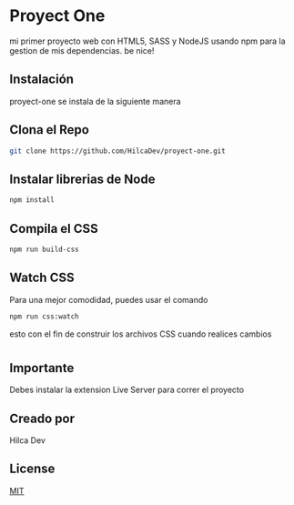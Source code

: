 # Proyect One

mi primer proyecto web con HTML5, SASS y NodeJS usando npm para la gestion de mis dependencias. be nice!

## Instalación

proyect-one se instala de la siguiente manera

## Clona el Repo

```bash
git clone https://github.com/HilcaDev/proyect-one.git
```

## Instalar librerias de Node

```bash
npm install
```

## Compila el CSS

```bash
npm run build-css
```

## Watch CSS
Para una mejor comodidad, puedes usar el comando
```bash
npm run css:watch
```
esto con el fin de construir los archivos CSS cuando realices cambios

#

## Importante
Debes instalar la extension Live Server para correr el proyecto

## Creado por
Hilca Dev

## License
[MIT](https://choosealicense.com/licenses/mit/)